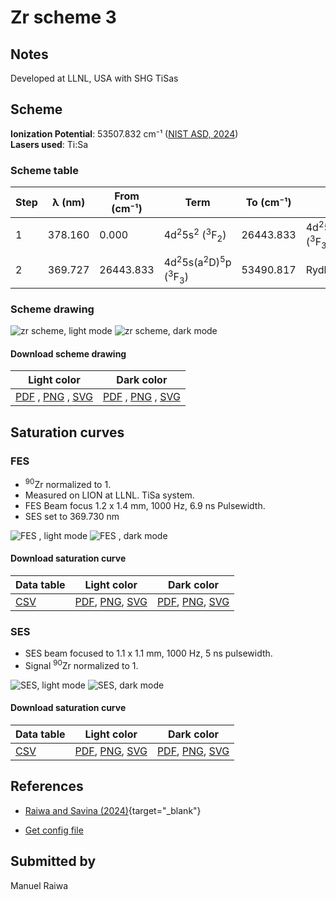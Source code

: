 # Zr scheme 3

## Notes

Developed at LLNL, USA with SHG TiSas



## Scheme

**Ionization Potential**: 53507.832 cm⁻¹ ([NIST ASD, 2024](https://www.nist.gov/pml/atomic-spectra-database))  
**Lasers used**: Ti:Sa

### Scheme table

| Step | λ (nm)  | From (cm⁻¹) |                                   Term                                    | To (cm⁻¹) |                                   Term                                    |
| ---- | ------- | ----------- | ------------------------------------------------------------------------- | --------- | ------------------------------------------------------------------------- |
| 1    | 378.160 | 0.000       | 4d<sup>2</sup>5s<sup>2</sup> (<sup>3</sup>F<sub>2</sub>)                  | 26443.833 | 4d<sup>2</sup>5s(a<sup>2</sup>D)<sup>5</sup>p (<sup>3</sup>F<sub>3</sub>) |
| 2    | 369.727 | 26443.833   | 4d<sup>2</sup>5s(a<sup>2</sup>D)<sup>5</sup>p (<sup>3</sup>F<sub>3</sub>) | 53490.817 | Rydberg                                                                   |


### Scheme drawing

![zr scheme, light mode](zr-003/zr-003-light.png#only-light)
![zr scheme, dark mode](zr-003/zr-003-dark-web.png#only-dark)

#### Download scheme drawing

|                                            Light color                                            |                                           Dark color                                           |
| ------------------------------------------------------------------------------------------------- | ---------------------------------------------------------------------------------------------- |
| [PDF](zr-003/zr-003-light.pdf) , [PNG](zr-003/zr-003-light.png) , [SVG](zr-003/zr-003-light.svg)  | [PDF](zr-003/zr-003-dark.pdf) , [PNG](zr-003/zr-003-dark.png) , [SVG](zr-003/zr-003-dark.svg)  |


## Saturation curves

### FES 

- <sup>90</sup>Zr normalized to 1.
- Measured on LION at LLNL.  TiSa system.
- FES Beam focus 1.2 x 1.4 mm, 1000 Hz, 6.9 ns Pulsewidth.
- SES set to 369.730 nm 

![FES , light mode](zr-003/sat-0-light.png#only-light)
![FES , dark mode](zr-003/sat-0-dark-web.png#only-dark)


#### Download saturation curve

|             Data table             |                                         Light color                                         |                                        Dark color                                        |
| ---------------------------------- | ------------------------------------------------------------------------------------------- | ---------------------------------------------------------------------------------------- |
| [CSV](zr-003/sat-0-data-table.csv) | [PDF](zr-003/sat-0-light.pdf), [PNG](zr-003/sat-0-light.png), [SVG](zr-003/sat-0-light.svg) | [PDF](zr-003/sat-0-dark.pdf), [PNG](zr-003/sat-0-dark.png), [SVG](zr-003/sat-0-dark.svg) |


### SES

- SES beam focused to 1.1 x 1.1 mm, 1000 Hz, 5 ns pulsewidth.
- Signal <sup>90</sup>Zr normalized to 1.

![SES, light mode](zr-003/sat-1-light.png#only-light)
![SES, dark mode](zr-003/sat-1-dark-web.png#only-dark)


#### Download saturation curve

|             Data table             |                                         Light color                                         |                                        Dark color                                        |
| ---------------------------------- | ------------------------------------------------------------------------------------------- | ---------------------------------------------------------------------------------------- |
| [CSV](zr-003/sat-1-data-table.csv) | [PDF](zr-003/sat-1-light.pdf), [PNG](zr-003/sat-1-light.png), [SVG](zr-003/sat-1-light.svg) | [PDF](zr-003/sat-1-dark.pdf), [PNG](zr-003/sat-1-dark.png), [SVG](zr-003/sat-1-dark.svg) |




## References

  - [Raiwa and Savina (2024)](https://doi.org/10.1039/D4JA00065J){target="_blank"}

  - [Get config file](https://github.com/RIMS-Code/rims-code.github.io/blob/main/db/zr-003.json)



## Submitted by

Manuel Raiwa

